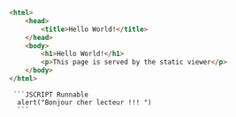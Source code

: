 ```HTML Runnable
<html>
    <head>
        <title>Hello World!</title>
    </head>
    <body>
        <h1>Hello World!</h1>
        <p>This page is served by the static viewer</p>
    </body>
</html>
```

     ```JSCRIPT Runnable
      alert("Bonjour cher lecteur !!! ")
      ```